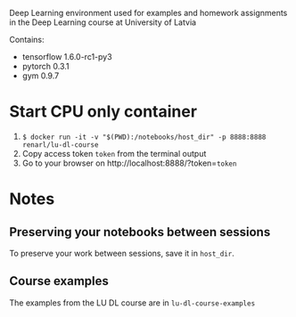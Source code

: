 Deep Learning environment used for examples and homework assignments in the Deep Learning course at University of Latvia

Contains:
- tensorflow 1.6.0-rc1-py3
- pytorch 0.3.1
- gym 0.9.7

# Start CPU only container
1. `$ docker run -it -v "$(PWD):/notebooks/host_dir" -p 8888:8888 renarl/lu-dl-course`    
1. Copy access token `token` from the terminal output
1. Go to your browser on http://localhost:8888/?token=`token`

# Notes
## Preserving your notebooks between sessions
To preserve your work between sessions, save it in `host_dir`.

## Course examples
The examples from the LU DL course are in `lu-dl-course-examples`
